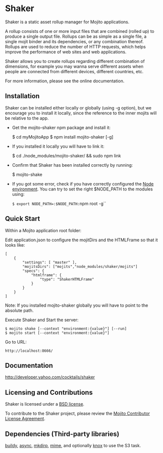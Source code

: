 # Shaker

Shaker is a static asset rollup manager for Mojito applications.

A rollup consists of one or more input files that are combined (rolled up) to produce a single output file. Rollups can be as simple as a single file, a single mojit binder and its dependencies, or any combination thereof. Rollups are used to reduce the number of HTTP requests, which helps improve the performance of web sites and web applications.

Shaker allows you to create rollups regarding different combination of dimensions, for example you may wanna serve different assets when people are connected from different devices, different countries, etc.

For more information, please see the online documentation.

## Installation

Shaker can be installed either locally or globally (using -g option), but we encourage you to install it locally, 
since the reference to the inner mojits will be relative to the app.

* Get the mojito-shaker npm package and install it:

    $ cd myMojitoApp
    $ npm install mojito-shaker [-g]

* If you installed it locally you will have to link it:

    $ cd ./node_modules/mojito-shaker/ && sudo npm link 

* Confirm that Shaker has been installed correctly by running:

    $ mojito-shake

* If you got some error, check if you have correctly configured the [Node environment](http://nodejs.org/api/modules.html#modules). You can try to set the right $NODE_PATH to the modules using:

    `$ export NODE_PATH=:$NODE_PATH:`npm root -g``

## Quick Start

Within a Mojito application root folder:

Edit application.json to configure the mojitDirs and the HTMLFrame so that it looks like:

    [
        {
            "settings": [ "master" ],
            "mojitsDirs": ["mojits","node_modules/shaker/mojits"]
            "specs": {
                "htmlframe": {
                    "type": "ShakerHTMLFrame"
                }
            }
        }
    ]

Note: If you installed mojito-shaker globally you will have to point to the absolute path.

Execute Shaker and Start the server:

    $ mojito shake [--context "environment:{value}"] [--run]
    $ mojito start [--context "environment:{value}"]

Go to URL:

    http://localhost:8666/

## Documentation

http://developer.yahoo.com/cocktails/shaker

## Licensing and Contributions

Shaker is licensed under a [BSD license](https://github.com/yahoo/shaker/blob/master/LICENSE.txt).

To contribute to the Shaker project, please review the [Mojito Contributor
License Agreement](http://developer.yahoo.com/cocktails/mojito/cla/).

## Dependencies (Third-party libraries)

[buildy](https://github.com/mosen/buildy), [async](https://github.com/caolan/async), [mkdirp](https://github.com/substack/node-mkdirp), [mime](https://github.com/bentomas/node-mime), and optionally [knox](https://github.com/LearnBoost/knox) to use the S3 task.
